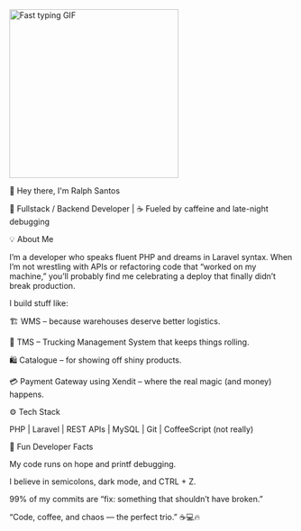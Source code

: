 <img src="https://media1.tenor.com/m/kql_lQh7yB8AAAAd/typing-keyboard-fast.gif" width="300" alt="Fast typing GIF"/>



👋 Hey there, I'm Ralph Santos

🚀 Fullstack / Backend Developer | ☕ Fueled by caffeine and late-night debugging

💡 About Me

I’m a developer who speaks fluent PHP and dreams in Laravel syntax.
When I’m not wrestling with APIs or refactoring code that “worked on my machine,” you’ll probably find me celebrating a deploy that finally didn’t break production.

I build stuff like:

🏗 WMS – because warehouses deserve better logistics.

🚛 TMS – Trucking Management System that keeps things rolling.

🛍 Catalogue – for showing off shiny products.

💳 Payment Gateway using Xendit – where the real magic (and money) happens.

⚙️ Tech Stack

PHP | Laravel | REST APIs | MySQL | Git | CoffeeScript (not really)

🧠 Fun Developer Facts

My code runs on hope and printf debugging.

I believe in semicolons, dark mode, and CTRL + Z.

99% of my commits are “fix: something that shouldn’t have broken.”

“Code, coffee, and chaos — the perfect trio.” ☕💻🔥

